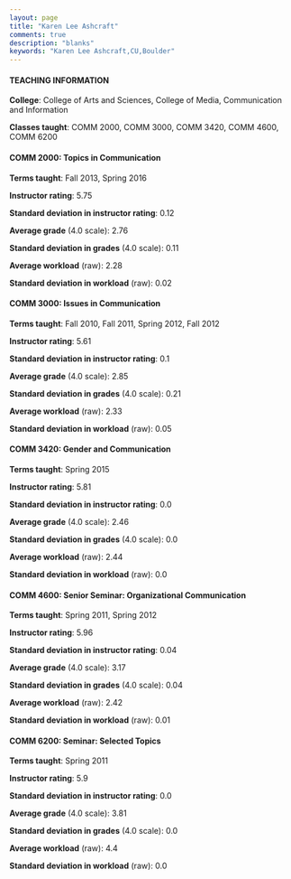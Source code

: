 ```yaml
---
layout: page
title: "Karen Lee Ashcraft" 
comments: true
description: "blanks"
keywords: "Karen Lee Ashcraft,CU,Boulder"
---
```

<head>
<script src="https://ajax.googleapis.com/ajax/libs/jquery/2.1.3/jquery.min.js"></script>
<script src="https://dl.dropboxusercontent.com/s/pc42nxpaw1ea4o9/highcharts.js?dl=0"></script>
<!-- <script src="../assets/js/highcharts.js"></script> -->
<style type="text/css">@font-face {
	font-family: "Bebas Neue";
	src: url(https://www.filehosting.org/file/details/544349/BebasNeue Regular.otf) format("opentype");
	}
	h1.Bebas { 
		font-family: "Bebas Neue", Verdana, Tahoma;
	}
</style>
</head>
	   
#### TEACHING INFORMATION

**College**: College of Arts and Sciences, College of Media, Communication and Information

**Classes taught**: COMM 2000, COMM 3000, COMM 3420, COMM 4600, COMM 6200

#### COMM 2000: Topics in Communication

**Terms taught**: Fall 2013, Spring 2016

**Instructor rating**: 5.75

**Standard deviation in instructor rating**: 0.12

**Average grade** (4.0 scale): 2.76

**Standard deviation in grades** (4.0 scale): 0.11

**Average workload** (raw): 2.28

**Standard deviation in workload** (raw): 0.02

#### COMM 3000: Issues in Communication

**Terms taught**: Fall 2010, Fall 2011, Spring 2012, Fall 2012

**Instructor rating**: 5.61

**Standard deviation in instructor rating**: 0.1

**Average grade** (4.0 scale): 2.85

**Standard deviation in grades** (4.0 scale): 0.21

**Average workload** (raw): 2.33

**Standard deviation in workload** (raw): 0.05

#### COMM 3420: Gender and Communication

**Terms taught**: Spring 2015

**Instructor rating**: 5.81

**Standard deviation in instructor rating**: 0.0

**Average grade** (4.0 scale): 2.46

**Standard deviation in grades** (4.0 scale): 0.0

**Average workload** (raw): 2.44

**Standard deviation in workload** (raw): 0.0

#### COMM 4600: Senior Seminar: Organizational Communication

**Terms taught**: Spring 2011, Spring 2012

**Instructor rating**: 5.96

**Standard deviation in instructor rating**: 0.04

**Average grade** (4.0 scale): 3.17

**Standard deviation in grades** (4.0 scale): 0.04

**Average workload** (raw): 2.42

**Standard deviation in workload** (raw): 0.01

#### COMM 6200: Seminar: Selected Topics

**Terms taught**: Spring 2011

**Instructor rating**: 5.9

**Standard deviation in instructor rating**: 0.0

**Average grade** (4.0 scale): 3.81

**Standard deviation in grades** (4.0 scale): 0.0

**Average workload** (raw): 4.4

**Standard deviation in workload** (raw): 0.0

